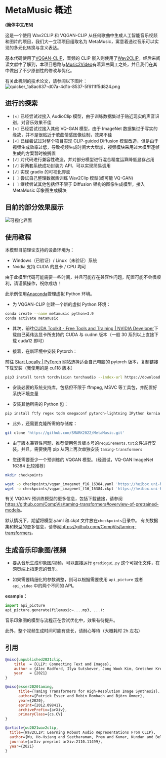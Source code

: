 # MetaMusic 概述

**(简体中文/[EN](README_en.md))**

这是一个使用 Wav2CLIP 和 VQGAN-CLIP 从任何歌曲中生成人工智能音乐视频和图片的项目，我们大一立项项目组取名为 MetaMusic，寓意着通过音乐可以实现的多元化转换与含义表达。

基本代码使用了[VQGAN-CLIP](https://github.com/nerdyrodent/VQGAN-CLIP)，音频的 CLIP 嵌入则使用了[Wav2CLIP](https://github.com/descriptinc/lyrebird-wav2clip)。经后来阅读文献中了解到，本项目思路与[Music2Video](https://github.com/joeljang/music2video)有着异曲同工之处，并且我们在其中做出了不少原创性的修改与优化。

有关此机制的技术论文，请参阅以下图片：
![quicker_1a8ac637-d07a-4d1b-8537-5f611ff5d824.png](https://s2.loli.net/2023/07/04/O3hbp8WSjNYfxGV.png)

## 进行的探索

- `[×]` 已经尝试过接入 AudioClip 模型，由于训练数据集过于贴近现实的声音识别，对音乐效果不佳
- `[×]` 已经尝试过接入其他 VQ-GAN 模型，由于 ImageNet 数据集过于写实的缘故，并不是很贴近于歌曲情感图像绘制，效果不佳
- `[×]` 已经尝试过对整个项目实现 CLIP-guided Diffusion 模型改造，但是由于视频生成效率过低，导致视频生成时间大大增加，视频模块采用过大模型逐帧生成的方案暂时被搁置
- `[√]` 对代码进行兼容性改造，并对部分模型进行混合精度运算降低显存占用
- `[√]` 将两套系统成功封装为 API，可以实现简易调用
- `[√]` 实现 gradio 的可视化界面
- `[ ]` 尝试自己整理数据集训练 Wav2Clip 模型(或可能 VQ-GAN)
- `[ ]` 继续尝试其他包括但不限于 Diffusion 架构的图像生成模型，接入 MetaMusic 印象图生成模块

## 目前的部分效果展示

![可视化界面](https://s2.loli.net/2023/07/04/h3GOSofPW42Jte1.png)

## 使用教程

本模型目前理论支持的设备环境为：

- Windows（已验证）/ Linux（未验证）系统
- Nvidia 支持 CUDA 的显卡 / CPU 均可

由于此模型代码可能需要一些时间，并且可能存在兼容性问题，配置可能不会很顺利，请谨慎操作，祝你成功！

此示例使用[Anaconda](https://www.anaconda.com/products/individual#Downloads)管理虚拟 Python 环境。

- 为 VQGAN-CLIP 创建一个新的虚拟 Python 环境：

```sh
conda create --name metamusic python=3.9
conda activate metamusic
```

- 其次，前往[CUDA Toolkit - Free Tools and Training | NVIDIA Developer](https://developer.nvidia.com/cuda-toolkit)下载自己英伟达显卡所支持的 CUDA 与 cudnn 版本（一般 30 系列以上直接下载 cuda12 即可）

- 接着，在新环境中安装 Pytorch：

前往 [Start Locally | PyTorch](https://pytorch.org/get-started/locally/) 网站选择适合自己电脑的 pytorch 版本，复制链接下载安装（我使用的是 cu118 版本）

```sh
pip3 install torch torchvision torchaudio --index-url https://download.pytorch.org/whl/cu118
```

- 安装必要的系统支持库，包括但不限于 ffmpeg, MSVC 等工具包，并配置好系统环境变量

- 安装其他所需的 Python 包：

```sh
pip install ftfy regex tqdm omegaconf pytorch-lightning IPython kornia imageio imageio-ffmpeg einops torch_optimizer wav2clip
```

- 此外，还需要克隆所需的存储库：

```sh
git clone 'https://github.com/SMARK2022/MetaMusic.git'
```

- 由于版本兼容性问题，推荐使用包含版本号的`requirements.txt`文件进行安装。并且，需要使用 pip 从网上再次单独安装 `taming-transformers`

- 您还需要至少一个预训练的 VQGAN 模型。（经测试，VQ-GAN ImageNet 16384 比较推荐）

```sh
mkdir checkpoints

wget -o checkpoints/vqgan_imagenet_f16_16384.yaml 'https://heibox.uni-heidelberg.de/d/a7530b09fed84f80a887/files/?p=%2Fconfigs%2Fmodel.yaml&dl=1'
wget -o checkpoints/vqgan_imagenet_f16_16384.ckpt 'https://heibox.uni-heidelberg.de/d/a7530b09fed84f80a887/files/?p=%2Fckpts%2Flast.ckpt&dl=1'
```

有关 VQGAN 预训练模型的更多信息，包括下载链接，请参阅<https://github.com/CompVis/taming-transformers#overview-of-pretrained-models>。

默认情况下，期望将模型.yaml 和.ckpt 文件放在`checkpoints`目录中。
有关数据集和模型的更多信息，请参阅<https://github.com/CompVis/taming-transformers>。

## 生成音乐印象图/视频

- 要从音乐生成印象图/视频，可以直接运行 `gradiogui.py` 这个可视化文件，在网页端上指定您的音乐。

- 如果需要精细化的参数调整，则可以根据需要使用 `api_picture` 或者 `api_video` 中的两个不同的 API。

**example：**

```python
import api_picture
api_picture.generate(filemusic=....mp3, ...):
```

音乐印象图的模型与流程正在尝试优化中，效果有待提升。

此外，整个视频生成时间可能有些长，请耐心等待（大概耗时 2h 左右）

## 引用

```bibtex
@misc{unpublished2021clip,
    title  = {CLIP: Connecting Text and Images},
    author = {Alec Radford, Ilya Sutskever, Jong Wook Kim, Gretchen Krueger, Sandhini Agarwal},
    year   = {2021}
}
```

```bibtex
@misc{esser2020taming,
      title={Taming Transformers for High-Resolution Image Synthesis},
      author={Patrick Esser and Robin Rombach and Björn Ommer},
      year={2020},
      eprint={2012.09841},
      archivePrefix={arXiv},
      primaryClass={cs.CV}
}
```

```bibtex
@article{wu2021wav2clip,
  title={Wav2CLIP: Learning Robust Audio Representations From CLIP},
  author={Wu, Ho-Hsiang and Seetharaman, Prem and Kumar, Kundan and Bello, Juan Pablo},
  journal={arXiv preprint arXiv:2110.11499},
  year={2021}
}
```
